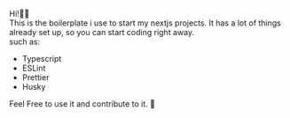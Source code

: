 Hi!👋🏻 <br>
This is the boilerplate i use to start my nextjs projects.
It has a lot of things already set up, so you can start coding right away.<br>
such as:
-  Typescript
-  ESLint
-  Prettier
-  Husky

Feel Free to use it and contribute to it. 🤗